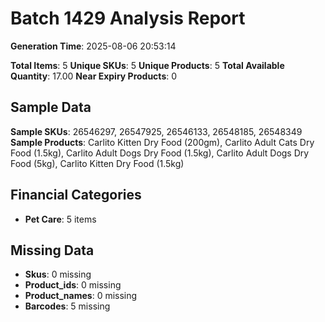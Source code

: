 # Batch 1429 Analysis Report

**Generation Time**: 2025-08-06 20:53:14

**Total Items**: 5
**Unique SKUs**: 5
**Unique Products**: 5
**Total Available Quantity**: 17.00
**Near Expiry Products**: 0

## Sample Data
**Sample SKUs**: 26546297, 26547925, 26546133, 26548185, 26548349
**Sample Products**: Carlito Kitten Dry Food (200gm), Carlito Adult Cats Dry Food (1.5kg), Carlito Adult Dogs Dry Food (1.5kg), Carlito Adult Dogs Dry Food (5kg), Carlito Kitten Dry Food (1.5kg)

## Financial Categories
- **Pet Care**: 5 items

## Missing Data
- **Skus**: 0 missing
- **Product_ids**: 0 missing
- **Product_names**: 0 missing
- **Barcodes**: 5 missing
